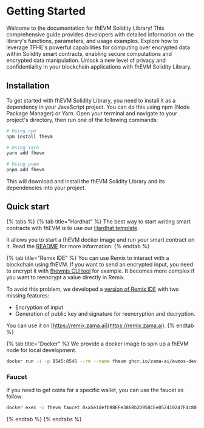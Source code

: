 # Getting Started

Welcome to the documentation for fhEVM Solidity Library! This comprehensive guide provides developers with detailed information on the library's functions, parameters, and usage examples. Explore how to leverage TFHE's powerful capabilities for computing over encrypted data within Solidity smart contracts, enabling secure computations and encrypted data manipulation. Unlock a new level of privacy and confidentiality in your blockchain applications with fhEVM Solidity Library.

## Installation

To get started with fhEVM Solidity Library, you need to install it as a dependency in your JavaScript project. You can do this using npm (Node Package Manager) or Yarn. Open your terminal and navigate to your project's directory, then run one of the following commands:

```bash
# Using npm
npm install fhevm

# Using Yarn
yarn add fhevm

# Using pnpm
pnpm add fhevm
```

This will download and install the fhEVM Solidity Library and its dependencies into your project.

## Quick start

{% tabs %}
{% tab title="Hardhat" %}
The best way to start writing smart contracts with fhEVM is to use our [Hardhat template](https://github.com/zama-ai/fhevm-hardhat-template).

It allows you to start a fhEVM docker image and run your smart contract on it. Read the [README](https://github.com/zama-ai/fhevm-hardhat-template/blob/main/README.md) for more information.
{% endtab %}

{% tab title="Remix IDE" %}
You can use Remix to interact with a blockchain using fhEVM. If you want to send an encrypted input, you need to encrypt it with [fhevmjs CLI tool](/fhevmjs/cli) for example. It becomes more complex if you want to reencrypt a value directly in Remix.

To avoid this problem, we developed a [version of Remix IDE](https://github.com/zama-ai/remix-project) with two missing features:

- Encryption of input
- Generation of public key and signature for reencryption and decryption.

You can use it on [https://remix.zama.ai](https://remix.zama.ai).
{% endtab %}

{% tab title="Docker" %}
We provide a docker image to spin up a fhEVM node for local development.

```bash
docker run -i -p 8545:8545 --rm --name fhevm ghcr.io/zama-ai/evmos-dev-node:v0.1.8
```

### Faucet

If you need to get coins for a specific wallet, you can use the faucet as follow:

```bash
docker exec -i fhevm faucet 0xa5e1defb98EFe38EBb2D958CEe052410247F4c80
```

{% endtab %}
{% endtabs %}
